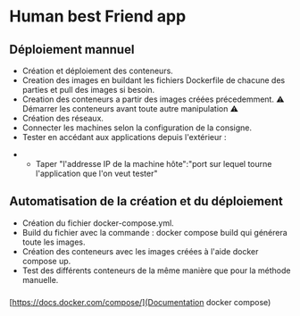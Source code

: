 # Human best Friend app
## Déploiement mannuel 
- Création et déploiement des conteneurs.
- Creation des images en buildant les fichiers Dockerfile de chacune des parties et pull des images si besoin.
- Creation des conteneurs a partir des images créées précedemment.
:warning: Démarrer les conteneurs avant toute autre manipulation :warning:
- Création des réseaux.
- Connecter les machines selon la configuration de la consigne.
- Tester en accédant aux applications depuis l'extérieur :
* - Taper "l'addresse IP de la machine hôte":"port sur lequel tourne l'application que l'on veut tester"  
## Automatisation de la création et du déploiement
- Création du fichier docker-compose.yml.
- Build du fichier avec la commande : docker compose build qui générera toute les images. 
- Création des conteneurs avec les images créées à l'aide docker compose up.
- Test des différents conteneurs de la même manière que pour la méthode manuelle.

###
[https://docs.docker.com/compose/](Documentation docker compose)
